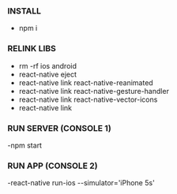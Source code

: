 ### INSTALL 
- npm i

### RELINK LIBS
- rm -rf ios android
- react-native eject
- react-native link react-native-reanimated
- react-native link react-native-gesture-handler
- react-native link react-native-vector-icons
- react-native link 

### RUN SERVER (CONSOLE 1)
-npm start
### RUN APP (CONSOLE 2)
-react-native run-ios --simulator='iPhone 5s'